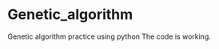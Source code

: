 Genetic_algorithm
===================

Genetic algorithm practice using python
The code is working.
